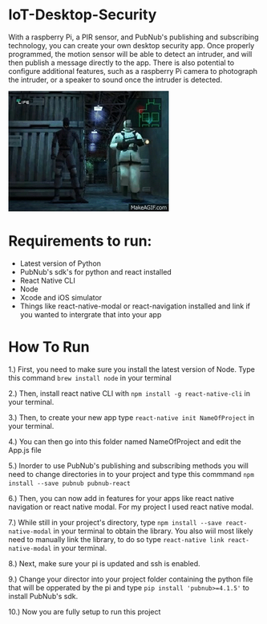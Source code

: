 # IoT-Desktop-Security
With a raspberry Pi, a PIR sensor, and PubNub's publishing and subscribing technology, you can create your own desktop security app. Once properly programmed, the motion sensor will be able to detect an intruder, and will then publish a message directly to the app. There is also potential to configure additional features, such as a raspberry Pi camera to photograph the intruder, or a speaker to sound once the intruder is detected.

![](mgs.gif)

# Requirements to run:
* Latest version of Python
* PubNub's sdk's for python and react installed
* React Native CLI
* Node 
* Xcode and iOS simulator
* Things like react-native-modal or react-navigation installed and link if you wanted to intergrate that into your app

# How To Run
1.) First, you need to make sure you install the latest version of Node. Type this command `brew install node` in your terminal

2.) Then, install react native CLI with `npm install -g react-native-cli` in your terminal.

3.) Then, to create your new app type `react-native init NameOfProject` in your terminal.

4.) You can then go into this folder named NameOfProject and edit the App.js file

5.) Inorder to use PubNub's publishing and subscribing methods you will need to change directories in to your project and type this commmand `npm install --save pubnub pubnub-react`

6.) Then, you can now add in features for your apps like react native navigation or react native modal. For my project I used react native modal.

7.) While still in your project's directory, type `npm install --save react-native-modal` in your terminal to obtain the library. You also wiil most likely need to manually link the library, to do so type `react-native link react-native-modal` in your terminal.

8.) Next, make sure your pi is updated and ssh is enabled. 

9.) Change your director into your project folder containing the python file that will be opperated by the pi and type `pip install 'pubnub>=4.1.5'` to install PubNub's sdk.

10.) Now you are fully setup to run this project 